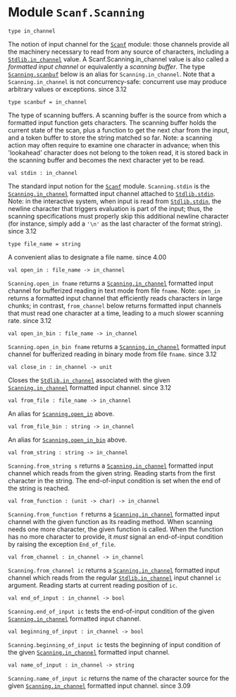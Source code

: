 # Module `Scanf.Scanning`
```
type in_channel
```
The notion of input channel for the [`Scanf`](./Stdlib-Scanf.md) module: those channels provide all the machinery necessary to read from any source of characters, including a [`Stdlib.in_channel`](./Stdlib.md#type-in_channel) value. A Scanf.Scanning.in\_channel value is also called a *formatted input channel* or equivalently a *scanning buffer*. The type [`Scanning.scanbuf`](./#type-scanbuf) below is an alias for `Scanning.in_channel`. Note that a `Scanning.in_channel` is not concurrency-safe: concurrent use may produce arbitrary values or exceptions.
since 3.12
```
type scanbuf = in_channel
```
The type of scanning buffers. A scanning buffer is the source from which a formatted input function gets characters. The scanning buffer holds the current state of the scan, plus a function to get the next char from the input, and a token buffer to store the string matched so far.
Note: a scanning action may often require to examine one character in advance; when this 'lookahead' character does not belong to the token read, it is stored back in the scanning buffer and becomes the next character yet to be read.
```
val stdin : in_channel
```
The standard input notion for the [`Scanf`](./Stdlib-Scanf.md) module. `Scanning.stdin` is the [`Scanning.in_channel`](./#type-in_channel) formatted input channel attached to [`Stdlib.stdin`](./Stdlib.md#val-stdin).
Note: in the interactive system, when input is read from [`Stdlib.stdin`](./Stdlib.md#val-stdin), the newline character that triggers evaluation is part of the input; thus, the scanning specifications must properly skip this additional newline character (for instance, simply add a `'\n'` as the last character of the format string).
since 3.12
```
type file_name = string
```
A convenient alias to designate a file name.
since 4.00
```
val open_in : file_name -> in_channel
```
`Scanning.open_in fname` returns a [`Scanning.in_channel`](./#type-in_channel) formatted input channel for bufferized reading in text mode from file `fname`.
Note: `open_in` returns a formatted input channel that efficiently reads characters in large chunks; in contrast, `from_channel` below returns formatted input channels that must read one character at a time, leading to a much slower scanning rate.
since 3.12
```
val open_in_bin : file_name -> in_channel
```
`Scanning.open_in_bin fname` returns a [`Scanning.in_channel`](./#type-in_channel) formatted input channel for bufferized reading in binary mode from file `fname`.
since 3.12
```
val close_in : in_channel -> unit
```
Closes the [`Stdlib.in_channel`](./Stdlib.md#type-in_channel) associated with the given [`Scanning.in_channel`](./#type-in_channel) formatted input channel.
since 3.12
```
val from_file : file_name -> in_channel
```
An alias for [`Scanning.open_in`](./#val-open_in) above.
```
val from_file_bin : string -> in_channel
```
An alias for [`Scanning.open_in_bin`](./#val-open_in_bin) above.
```
val from_string : string -> in_channel
```
`Scanning.from_string s` returns a [`Scanning.in_channel`](./#type-in_channel) formatted input channel which reads from the given string. Reading starts from the first character in the string. The end-of-input condition is set when the end of the string is reached.
```
val from_function : (unit -> char) -> in_channel
```
`Scanning.from_function f` returns a [`Scanning.in_channel`](./#type-in_channel) formatted input channel with the given function as its reading method.
When scanning needs one more character, the given function is called.
When the function has no more character to provide, it *must* signal an end-of-input condition by raising the exception `End_of_file`.
```
val from_channel : in_channel -> in_channel
```
`Scanning.from_channel ic` returns a [`Scanning.in_channel`](./#type-in_channel) formatted input channel which reads from the regular [`Stdlib.in_channel`](./Stdlib.md#type-in_channel) input channel `ic` argument. Reading starts at current reading position of `ic`.
```
val end_of_input : in_channel -> bool
```
`Scanning.end_of_input ic` tests the end-of-input condition of the given [`Scanning.in_channel`](./#type-in_channel) formatted input channel.
```
val beginning_of_input : in_channel -> bool
```
`Scanning.beginning_of_input ic` tests the beginning of input condition of the given [`Scanning.in_channel`](./#type-in_channel) formatted input channel.
```
val name_of_input : in_channel -> string
```
`Scanning.name_of_input ic` returns the name of the character source for the given [`Scanning.in_channel`](./#type-in_channel) formatted input channel.
since 3.09